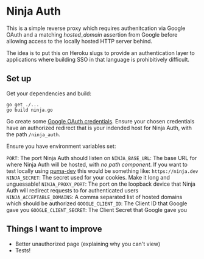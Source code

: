 # Ninja Auth

This is a simple reverse proxy which requires authenitcation via Google OAuth and a matching _hosted_domain_ assertion from Google before allowing access to the locally hosted HTTP server behind.

The idea is to put this on Heroku slugs to provide an authentication layer to applications where building SSO in that language is prohibitively difficult.

## Set up

Get your dependencies and build:

```shell
go get ./...
go build ninja.go
```

Go create some [Google OAuth credentials](https://console.developers.google.com/apis/credentials). Ensure your chosen credentials have an authorized redirect that is your indended host for Ninja Auth, with the path `/ninja_auth`.

Ensure you have environment variables set:

`PORT`: The port Ninja Auth should listen on
`NINJA_BASE_URL`: The base URL for where Ninja Auth will be hosted, with _no path component_. If you want to test locally using [puma-dev](https://github.com/puma/puma-dev) this would be something like: `https://ninja.dev`
`NINJA_SECRET`: The secret used for your cookies. Make it long and unguessable!
`NINJA_PROXY_PORT`: The port on the loopback device that Ninja Auth will redirect requests to for authenticated users
`NINJA_ACCEPTABLE_DOMAINS`: A comma separated list of hosted domains which should be authorized
`GOOGLE_CLIENT_ID`: The Client ID that Google gave you
`GOOGLE_CLIENT_SECRET`: The Client Secret that Google gave you

## Things I want to improve

* Better unauthorized page (explaining why you can't view)
* Tests!
